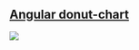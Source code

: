 ## [Angular donut-chart](https://nervetattoo.github.io/angular.donut-chart)

<img src="https://nervetattoo.github.io/angular-chart-donut/images/shot.png">
